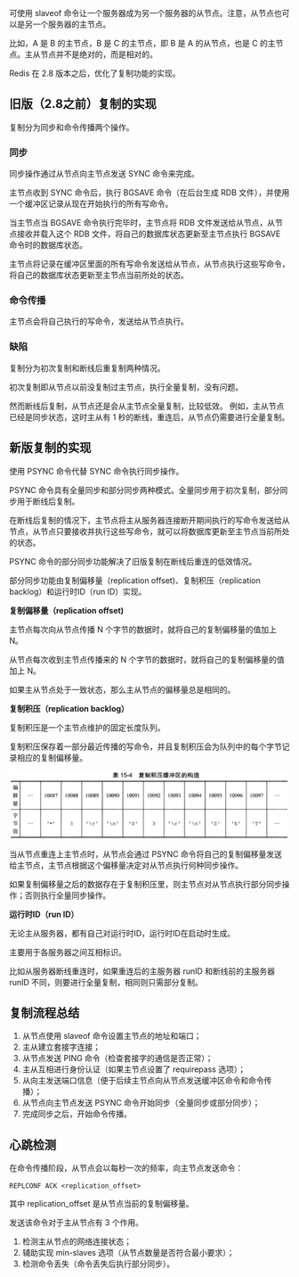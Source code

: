可使用 slaveof 命令让一个服务器成为另一个服务器的从节点。注意，从节点也可以是另一个服务器的主节点。

比如，A 是 B 的主节点，B 是 C 的主节点，即 B 是 A 的从节点，也是 C 的主节点。主从节点并不是绝对的，而是相对的。


Redis 在 2.8 版本之后，优化了复制功能的实现。


## 旧版（2.8之前）复制的实现


复制分为同步和命令传播两个操作。

<!-- - 同步用于将从节点数据库状态更新至主节点数据库状态； -->



### 同步


同步操作通过从节点向主节点发送 SYNC 命令来完成。

主节点收到 SYNC 命令后，执行 BGSAVE 命令（在后台生成 RDB 文件），并使用一个缓冲区记录从现在开始执行的所有写命令。

当主节点当 BGSAVE 命令执行完毕时，主节点将 RDB 文件发送给从节点，从节点接收并载入这个 RDB 文件，将自己的数据库状态更新至主节点执行 BGSAVE 命令时的数据库状态。

主节点将记录在缓冲区里面的所有写命令发送给从节点，从节点执行这些写命令，将自己的数据库状态更新至主节点当前所处的状态。

### 命令传播

主节点会将自己执行的写命令，发送给从节点执行。

### 缺陷

复制分为初次复制和断线后重复制两种情况。

初次复制即从节点以前没复制过主节点，执行全量复制，没有问题。

然而断线后复制，从节点还是会从主节点全量复制，比较低效。
例如，主从节点已经是同步状态，这时主从有 1 秒的断线，重连后，从节点仍需要进行全量复制。



## 新版复制的实现

使用 PSYNC 命令代替 SYNC 命令执行同步操作。

PSYNC 命令具有全量同步和部分同步两种模式。全量同步用于初次复制，部分同步用于断线后复制。

在断线后复制的情况下，主节点将主从服务器连接断开期间执行的写命令发送给从节点，从节点只要接收并执行这些写命令，就可以将数据库更新至主节点当前所处的状态。

PSYNC 命令的部分同步功能解决了旧版复制在断线后重连的低效情况。


部分同步功能由复制偏移量（replication offset)、复制积压（replication backlog）和运行时ID（run ID）实现。


**复制偏移量（replication offset)**


主节点每次向从节点传播 N 个字节的数据时，就将自己的复制偏移量的值加上 N。

从节点每次收到主节点传播来的 N 个字节的数据时，就将自己的复制偏移量的值加上 N。

如果主从节点处于一致状态，那么主从节点的偏移量总是相同的。

**复制积压（replication backlog）**


复制积压是一个主节点维护的固定长度队列。

复制积压保存着一部分最近传播的写命令，并且复制积压会为队列中的每个字节记录相应的复制偏移量。

![](images/redis_replication_backlog.png)


当从节点重连上主节点时，从节点会通过 PSYNC 命令将自己的复制偏移量发送给主节点，主节点根据这个偏移量决定对从节点执行何种同步操作。

如果复制偏移量之后的数据存在于复制积压里，则主节点对从节点执行部分同步操作；否则执行全量同步操作。

**运行时ID（run ID）**

无论主从服务器，都有自己对运行时ID，运行时ID在启动时生成。

主要用于各服务器之间互相标识。

比如从服务器断线重连时，如果重连后的主服务器 runID 和断线前的主服务器 runID 不同，则要进行全量复制，相同则只需部分复制。

## 复制流程总结

1. 从节点使用 slaveof 命令设置主节点的地址和端口；
2. 主从建立套接字连接；
3. 从节点发送 PING 命令（检查套接字的通信是否正常）；
4. 主从互相进行身份认证（如果主节点设置了 requirepass 选项）；
5. 从向主发送端口信息（便于后续主节点向从节点发送缓冲区命令和命令传播）；
6. 从节点向主节点发送 PSYNC 命令开始同步（全量同步或部分同步）；
7. 完成同步之后，开始命令传播。



## 心跳检测

在命令传播阶段，从节点会以每秒一次的频率，向主节点发送命令：

```
REPLCONF ACK <replication_offset>
```

其中 replication_offset 是从节点当前的复制偏移量。

发送该命令对于主从节点有 3 个作用。

1. 检测主从节点的网络连接状态；
2. 辅助实现 min-slaves 选项（从节点数量是否符合最小要求）；
3. 检测命令丢失（命令丢失后执行部分同步）。